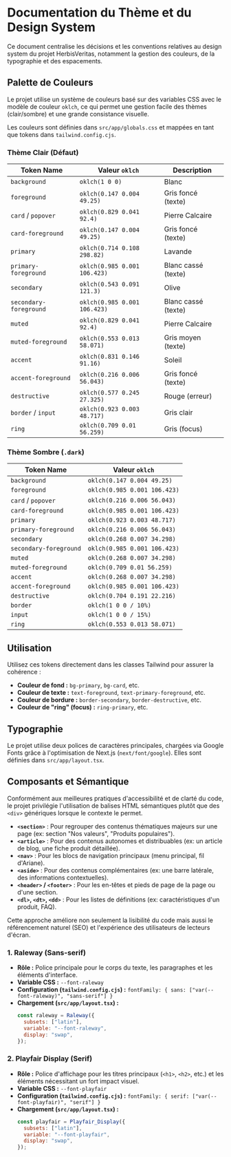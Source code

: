 # Documentation du Thème et du Design System

Ce document centralise les décisions et les conventions relatives au design system du projet HerbisVeritas, notamment la gestion des couleurs, de la typographie et des espacements.

## Palette de Couleurs

Le projet utilise un système de couleurs basé sur des variables CSS avec le modèle de couleur `oklch`, ce qui permet une gestion facile des thèmes (clair/sombre) et une grande consistance visuelle.

Les couleurs sont définies dans `src/app/globals.css` et mappées en tant que tokens dans `tailwind.config.cjs`.

### Thème Clair (Défaut)

| Token Name             | Valeur `oklch`               | Description         |
| ---------------------- | ---------------------------- | ------------------- |
| `background`           | `oklch(1 0 0)`               | Blanc               |
| `foreground`           | `oklch(0.147 0.004 49.25)`   | Gris foncé (texte)  |
| `card` / `popover`     | `oklch(0.829 0.041 92.4)`    | Pierre Calcaire     |
| `card-foreground`      | `oklch(0.147 0.004 49.25)`   | Gris foncé (texte)  |
| `primary`              | `oklch(0.714 0.108 298.82)`  | Lavande             |
| `primary-foreground`   | `oklch(0.985 0.001 106.423)` | Blanc cassé (texte) |
| `secondary`            | `oklch(0.543 0.091 121.3)`   | Olive               |
| `secondary-foreground` | `oklch(0.985 0.001 106.423)` | Blanc cassé (texte) |
| `muted`                | `oklch(0.829 0.041 92.4)`    | Pierre Calcaire     |
| `muted-foreground`     | `oklch(0.553 0.013 58.071)`  | Gris moyen (texte)  |
| `accent`               | `oklch(0.831 0.146 91.16)`   | Soleil              |
| `accent-foreground`    | `oklch(0.216 0.006 56.043)`  | Gris foncé (texte)  |
| `destructive`          | `oklch(0.577 0.245 27.325)`  | Rouge (erreur)      |
| `border` / `input`     | `oklch(0.923 0.003 48.717)`  | Gris clair          |
| `ring`                 | `oklch(0.709 0.01 56.259)`   | Gris (focus)        |

### Thème Sombre (`.dark`)

| Token Name             | Valeur `oklch`               |
| ---------------------- | ---------------------------- |
| `background`           | `oklch(0.147 0.004 49.25)`   |
| `foreground`           | `oklch(0.985 0.001 106.423)` |
| `card` / `popover`     | `oklch(0.216 0.006 56.043)`  |
| `card-foreground`      | `oklch(0.985 0.001 106.423)` |
| `primary`              | `oklch(0.923 0.003 48.717)`  |
| `primary-foreground`   | `oklch(0.216 0.006 56.043)`  |
| `secondary`            | `oklch(0.268 0.007 34.298)`  |
| `secondary-foreground` | `oklch(0.985 0.001 106.423)` |
| `muted`                | `oklch(0.268 0.007 34.298)`  |
| `muted-foreground`     | `oklch(0.709 0.01 56.259)`   |
| `accent`               | `oklch(0.268 0.007 34.298)`  |
| `accent-foreground`    | `oklch(0.985 0.001 106.423)` |
| `destructive`          | `oklch(0.704 0.191 22.216)`  |
| `border`               | `oklch(1 0 0 / 10%)`         |
| `input`                | `oklch(1 0 0 / 15%)`         |
| `ring`                 | `oklch(0.553 0.013 58.071)`  |

## Utilisation

Utilisez ces tokens directement dans les classes Tailwind pour assurer la cohérence :

- **Couleur de fond :** `bg-primary`, `bg-card`, etc.
- **Couleur de texte :** `text-foreground`, `text-primary-foreground`, etc.
- **Couleur de bordure :** `border-secondary`, `border-destructive`, etc.
- **Couleur de "ring" (focus) :** `ring-primary`, etc.

## Typographie

Le projet utilise deux polices de caractères principales, chargées via Google Fonts grâce à l'optimisation de Next.js (`next/font/google`). Elles sont définies dans `src/app/layout.tsx`.

## Composants et Sémantique

Conformément aux meilleures pratiques d'accessibilité et de clarté du code, le projet privilégie l'utilisation de balises HTML sémantiques plutôt que des `<div>` génériques lorsque le contexte le permet.

- **`<section>`** : Pour regrouper des contenus thématiques majeurs sur une page (ex: section "Nos valeurs", "Produits populaires").
- **`<article>`** : Pour des contenus autonomes et distribuables (ex: un article de blog, une fiche produit détaillée).
- **`<nav>`** : Pour les blocs de navigation principaux (menu principal, fil d'Ariane).
- **`<aside>`** : Pour des contenus complémentaires (ex: une barre latérale, des informations contextuelles).
- **`<header>` / `<footer>`** : Pour les en-têtes et pieds de page de la page ou d'une section.
- **`<dl>`, `<dt>`, `<dd>`** : Pour les listes de définitions (ex: caractéristiques d'un produit, FAQ).

Cette approche améliore non seulement la lisibilité du code mais aussi le référencement naturel (SEO) et l'expérience des utilisateurs de lecteurs d'écran.

### 1. Raleway (Sans-serif)

- **Rôle :** Police principale pour le corps du texte, les paragraphes et les éléments d'interface.
- **Variable CSS :** `--font-raleway`
- **Configuration (`tailwind.config.cjs`) :** `fontFamily: { sans: ["var(--font-raleway)", "sans-serif"] }`
- **Chargement (`src/app/layout.tsx`) :**
  ```javascript
  const raleway = Raleway({
    subsets: ["latin"],
    variable: "--font-raleway",
    display: "swap",
  });
  ```

### 2. Playfair Display (Serif)

- **Rôle :** Police d'affichage pour les titres principaux (`<h1>`, `<h2>`, etc.) et les éléments nécessitant un fort impact visuel.
- **Variable CSS :** `--font-playfair`
- **Configuration (`tailwind.config.cjs`) :** `fontFamily: { serif: ["var(--font-playfair)", "serif"] }`
- **Chargement (`src/app/layout.tsx`) :**
  ```javascript
  const playfair = Playfair_Display({
    subsets: ["latin"],
    variable: "--font-playfair",
    display: "swap",
  });
  ```
